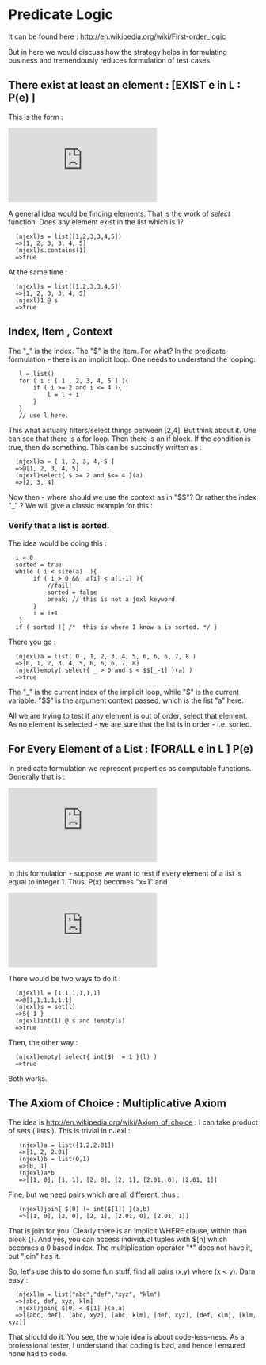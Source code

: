 # Predicate Logic 

It can be found here : http://en.wikipedia.org/wiki/First-order_logic

But in here we would discuss how the strategy helps in formulating business and tremendously reduces formulation of test cases. 

## There exist at least an element : [EXIST e in L : P(e) ]

This is the form : 

![Exists Form](http://latex.codecogs.com/gif.latex?%5Cfn_phv%20%5Cexists%20x%20%5Cin%20L%20%5C%3B%20%3B%5C%3B%20P%28x%29%20%3A%20TRUE)

A general idea would be finding elements. That is the work of *select* function.
Does any element exist in the list which is 1? 

      (njexl)s = list([1,2,3,3,4,5])
      =>[1, 2, 3, 3, 4, 5]
      (njexl)s.contains(1)
      =>true


At the same time  : 
      
      (njexl)s = list([1,2,3,3,4,5])
      =>[1, 2, 3, 3, 4, 5]
      (njexl)1 @ s 
      =>true

## Index, Item , Context 

The "_" is the index. The "$" is the item.
For what? In the predicate formulation - there is an implicit loop. One needs to understand the looping:
       
       l = list()
       for ( i : [ 1 , 2, 3, 4, 5 ] ){
           if ( i >= 2 and i <= 4 ){
               l = l + i
           }
       }
       // use l here.

This what actually filters/select things between [2,4].
But think about it. One can see that there is a for loop. Then there is an if block.
If the condition is true, then do something. This can be succinctly written as : 

      (njexl)a = [ 1, 2, 3, 4, 5 ]
      =>@[1, 2, 3, 4, 5]
      (njexl)select{ $ >= 2 and $<= 4 }(a)
      =>[2, 3, 4]

Now then - where should we use the context as in "$$"? Or rather the index "_" ?
We will give a classic example for this : 

### Verify that a list is sorted.

The idea would be doing this :  
       
      i = 0 
      sorted = true 
      while ( i < size(a)  ){
           if ( i > 0 &&  a[i] < a[i-1] ){
               //fail!
               sorted = false
               break; // this is not a jexl keyword 
           }
           i = i+1
       }      
      if ( sorted ){ /*  this is where I know a is sorted. */ }

There you go : 

      (njexl)a = list( 0 , 1, 2, 3, 4, 5, 6, 6, 6, 7, 8 )
      =>[0, 1, 2, 3, 4, 5, 6, 6, 6, 7, 8]
      (njexl)empty( select{ _ > 0 and $ < $$[_-1] }(a) )
      =>true


The "_" is the current index of the implicit loop, while "$" is the current variable. "$$" is the argument context 
passed, which is the list "a" here.

All we are trying to test if any element is out of order, select that element.
As no element is selected - we are sure that the list is in order - i.e. sorted.


## For Every Element of a List  : [FORALL e in L ] P(e)

In predicate formulation we represent properties as computable functions.
Generally that is : 

![For all Form ](http://latex.codecogs.com/gif.latex?%5Cfn_phv%20%5Cforall%20x%20%5Cin%20L%20%5C%3B%20%3B%5C%3B%20P%28x%29%20%3A%20TRUE)

In this formulation - suppose we want to test if every element of a list is equal to integer 1.
Thus, P(x) becomes "x=1" and 

![Predicate Form of x = 1 ](http://latex.codecogs.com/gif.latex?%5Cfn_phv%20%5Cforall%20x%20%5Cin%20L%20%5C%3B%20%3B%5C%3B%20x%20%3D%201)


There would be two ways to do it : 


      (njexl)l = [1,1,1,1,1,1]    
      =>@[1,1,1,1,1,1]
      (njexl)s = set(l)              
      =>S{ 1 }
      (njexl)int(1) @ s and !empty(s)
      =>true

Then, the other way : 

      (njexl)empty( select{ int($) != 1 }(l) )
      =>true

Both works. 

## The Axiom of Choice : Multiplicative Axiom 

The idea is http://en.wikipedia.org/wiki/Axiom_of_choice : I can take product of sets ( lists ).
This is trivial in nJexl : 


       (njexl)a = list([1,2,2.01])
       =>[1, 2, 2.01]
       (njexl)b = list(0,1)
       =>[0, 1]
       (njexl)a*b
       =>[[1, 0], [1, 1], [2, 0], [2, 1], [2.01, 0], [2.01, 1]]

Fine, but we need pairs which are all different, thus : 

       (njexl)join{ $[0] != int($[1]) }(a,b)
       =>[[1, 0], [2, 0], [2, 1], [2.01, 0], [2.01, 1]]

 That is join for you. Clearly there is an implicit WHERE clause, within than block {}.
And yes, you can access individual tuples with $[n] which becomes a 0 based index.
The multiplication operator "*" does not have it, but "join" has it.

So, let's use this to do some fun stuff, find all pairs (x,y) where (x < y). 
Darn easy :

      (njexl)a = list("abc","def","xyz", "klm")           
      =>[abc, def, xyz, klm]
      (njexl)join{ $[0] < $[1] }(a,a)
      =>[[abc, def], [abc, xyz], [abc, klm], [def, xyz], [def, klm], [klm, xyz]]  


That should do it. You see, the whole idea is about code-less-ness.
As a professional tester, I understand that coding is bad, and hence I ensured none had to code.
